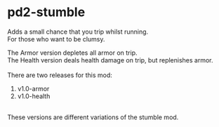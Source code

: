 # pd2-stumble
Adds a small chance that you trip whilst running.<br>
For those who want to be clumsy.<br>

The Armor version depletes all armor on trip.<br>
The Health version deals health damage on trip, but replenishes armor.<br>
<br>
There are two releases for this mod:<br>
1)   v1.0-armor<br>
2)   v1.0-health<br>
<br>
These versions are different variations of the stumble mod.
